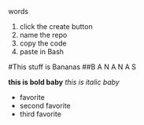 words
1) click the create button
2) name the repo
3) copy the code
4) paste in Bash

#This stuff is Bananas
##B A N A N A S

**this is bold baby**
_this is italic baby_
* favorite
* second favorite
* third favorite

